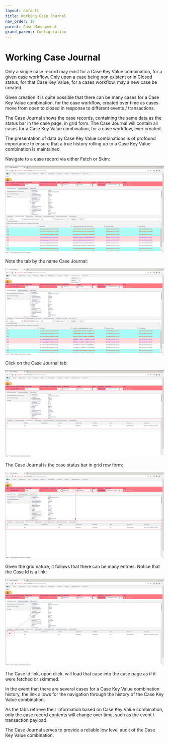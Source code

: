 ```yaml
---
layout: default
title: Working Case Journal
nav_order: 19
parent: Case Management
grand_parent: Configuration
---
```


# Working Case Journal
Only a single case record may exist for a Case Key Value combination,  for a given case workflow.  Only upon a case being non existent or in Closed status, for that Case Key Value, for a cases workflow, may a new case be created.

Given creation it is quite possible that there can be many cases for a Case Key Value combination, for the case workflow, created over time as cases move from open to closed in response to different events / transactions.

The Case Journal shows the case records,  containing the same data as the status bar in the case page, in grid form. The Case Journal will contain all cases for a Case Key Value combination, for a case workflow,  ever created.

The presentation of data by Case Key Value combinations is of profound importance to ensure that a true history rolling up to a Case Key Value combination is maintained.

Navigate to a case record via either Fetch or Skim:

![Image](NavigationToCase.png)

Note the tab by the name Case Journal:

![Image](LocationOfCaseJournalTab.png)

Click on the Case Journal tab:

![Image](SelectedCaseJournalTab.png)

The Case Journal is the case status bar in grid row form:

![Image](StatusBarInGridForm.png)

Given the grid nature,  it follows that there can be many entries. Notice that the Case Id is a link:

![Image](CaseIdIsALink.png)

The Case Id link,  upon click,  will load that case into the case page as if it were fetched or skimmed.

In the event that there are several cases for a Case Key Value combination history, the link allows for the navigation through the history of the Case Key Value combination.

As the tabs retrieve their information based on Case Key Value combination, only the case record contents will change over time, such as the event \ transaction payload.

The Case Journal serves to provide a reliable low level audit of the Case Key Value combination.